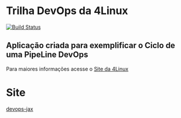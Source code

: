 # Trilha DevOps da 4Linux

<!-- Altere a Flag abaixo com sua URL do Travis -->
[![Build Status](https://www.travis-ci.com/joaopfsouza/DevOpsLab-HelloWorld.svg?branch=master)](https://www.travis-ci.com/joaopfsouza/DevOpsLab-HelloWorld)

## Aplicação criada para exemplificar o Ciclo de uma PipeLine DevOps


Para maiores informações acesse o [Site da 4Linux](https://www.4linux.com.br/cursos/devops)

# Site

[devops-jax](https://devops-jax.herokuapp.com/)
